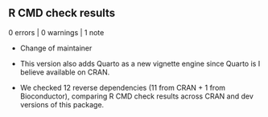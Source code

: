 ## R CMD check results

0 errors | 0 warnings | 1 note

* Change of maintainer

* This version also adds Quarto as a new vignette engine since Quarto is I believe available on CRAN. 

* We checked 12 reverse dependencies (11 from CRAN + 1 from Bioconductor), comparing R CMD check results across CRAN and dev versions of this package.
